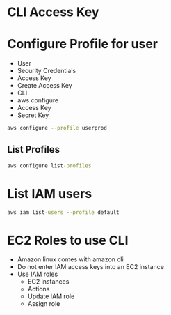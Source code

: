 # CLI Access Key

# Configure Profile for user

- User
- Security Credentials
- Access Key
- Create Access Key
- CLI
- aws configure
- Access Key
- Secret Key

```cmd
aws configure --profile userprod
```

## List Profiles

```cmd
aws configure list-profiles
```


# List IAM users
```cmd
aws iam list-users --profile default
```

# EC2 Roles to use CLI

- Amazon linux comes with amazon cli
- Do not enter IAM access keys into an EC2 instance
- Use IAM roles
	- EC2 instances
	- Actions
	- Update IAM role
	- Assign role
